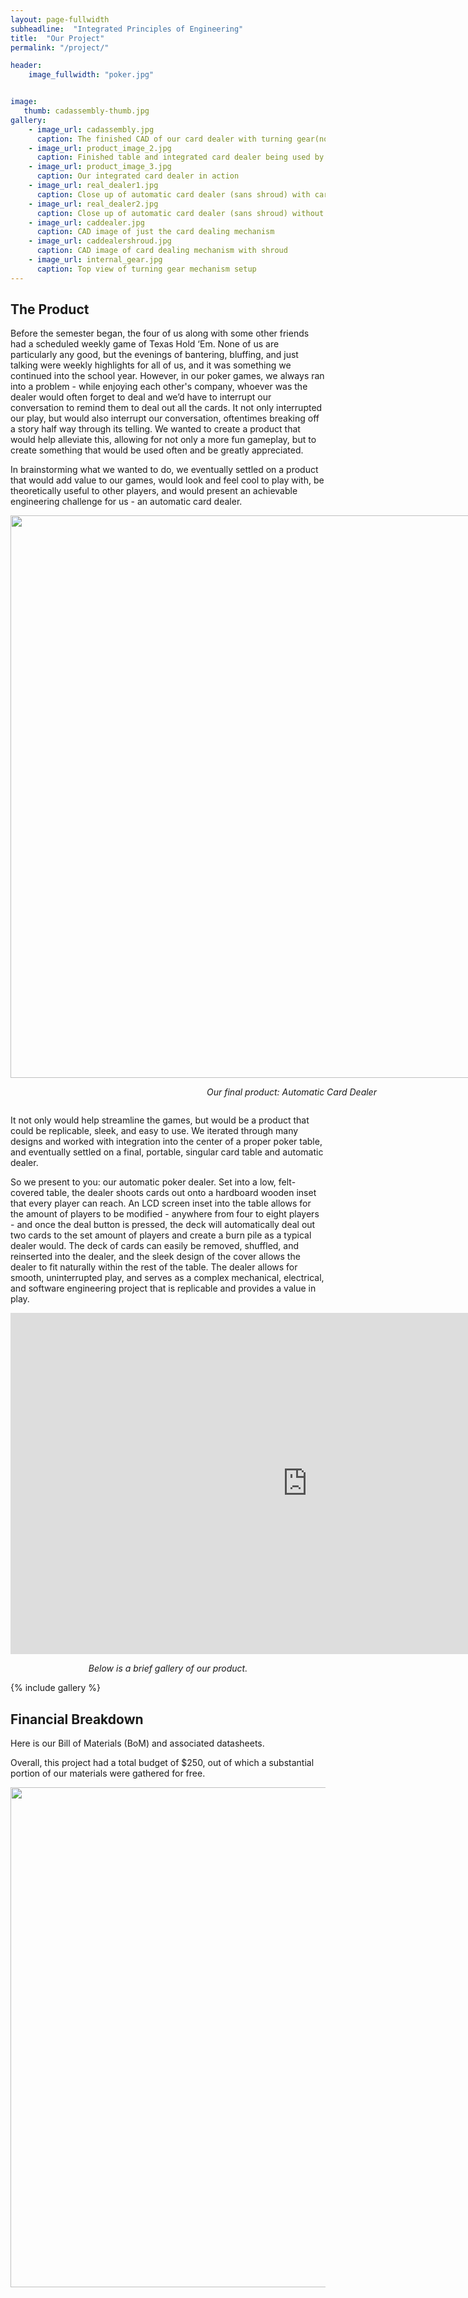 ```yaml
---
layout: page-fullwidth
subheadline:  "Integrated Principles of Engineering"
title:  "Our Project"
permalink: "/project/"

header:
    image_fullwidth: "poker.jpg"


image:
   thumb: cadassembly-thumb.jpg
gallery:
    - image_url: cadassembly.jpg
      caption: The finished CAD of our card dealer with turning gear(not integrated into table)
    - image_url: product_image_2.jpg
      caption: Finished table and integrated card dealer being used by team members
    - image_url: product_image_3.jpg
      caption: Our integrated card dealer in action
    - image_url: real_dealer1.jpg
      caption: Close up of automatic card dealer (sans shroud) with cards
    - image_url: real_dealer2.jpg
      caption: Close up of automatic card dealer (sans shroud) without cards
    - image_url: caddealer.jpg  
      caption: CAD image of just the card dealing mechanism 
    - image_url: caddealershroud.jpg
      caption: CAD image of card dealing mechanism with shroud
    - image_url: internal_gear.jpg
      caption: Top view of turning gear mechanism setup
---
```

<!--more-->


## The Product

Before the semester began, the four of us along with some other friends had a scheduled weekly game of Texas Hold ‘Em. None of us are particularly any good, but the evenings of bantering, bluffing, and just talking were weekly highlights for all of us, and it was something we continued into the school year. However, in our poker games, we always ran into a problem - while enjoying each other's company, whoever was the dealer would often forget to deal and we’d have to interrupt our conversation to remind them to deal out all the cards. It not only interrupted our play, but would also interrupt our conversation, oftentimes breaking off a story half way through its telling. We wanted to create a product that would help alleviate this, allowing for not only a more fun gameplay, but to create something that would be used often and be greatly appreciated.

In brainstorming what we wanted to do, we eventually settled on a product that would add value to our games, would look and feel cool to play with, be theoretically useful to other players, and would present an achievable engineering challenge for us - an automatic card dealer.

<div class="row ">
    <div class="columns">
        <center><img width=900 src="{{ site.urlimg }}product_image_1.jpg" alt="" allowfullscreen>
        <p><i>  Our final product: Automatic Card Dealer </i></p></center>
    </div><!-- /.columns -->
</div><!-- /.row -->



It not only would help streamline the games, but would be a product that could be replicable, sleek, and easy to use. We iterated through many designs and worked with integration into the center of a proper poker table, and eventually settled on a final, portable, singular card table and automatic dealer.

So we present to you: our automatic poker dealer. Set into a low, felt-covered table, the dealer shoots cards out onto a hardboard wooden inset that every player can reach. An LCD screen inset into the table allows for the amount of players to be modified - anywhere from four to eight players - and once the deal button is pressed, the deck will automatically deal out two cards to the set amount of players and create a burn pile as a typical dealer would. The deck of cards can easily be removed, shuffled, and reinserted into the dealer, and the sleek design of the cover allows the dealer to fit naturally within the rest of the table. The dealer allows for smooth, uninterrupted play, and serves as a complex mechanical, electrical, and software engineering project that is replicable and provides a value in play.
<center><iframe width="950" height="546" src="https://www.youtube.com/embed/a2pkv4brv5E" frameborder='0' allowfullscreen>
</iframe>

<i>Below is a brief gallery of our product. </i></center>



{% include gallery %}


## Financial Breakdown

Here is our Bill of Materials (BoM) and associated datasheets. 

Overall, this project had a total budget of $250, out of which a substantial portion of our materials were gathered for free. 

<div class="row">
        <center><img width=800 src="{{ site.urlimg }}bom.jpg" alt=""></center>
  </div><!-- /.row -->







